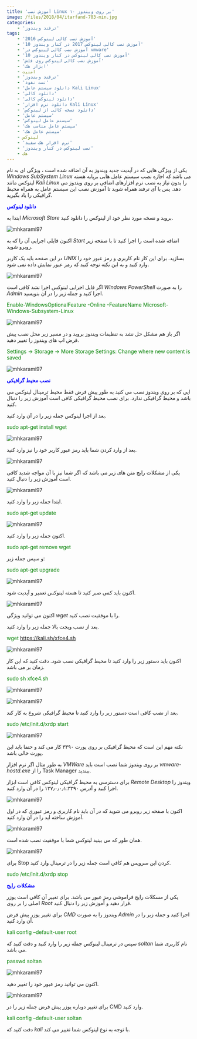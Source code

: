 ```yaml
---
title: 'آموزش نصب Linux بر روی ویندوز ۱۰'
image: /files/2018/04/itarfand-703-min.jpg
categories:
    - 'ترفند ویندوز'
tags:
    - 'آموزش نصب کالی لینوکس 2016'
    - 'آموزش نصب کالی لینوکس 2017 در کنار ویندوز 10'
    - 'آموزش نصب کالی لینوکس در vmware'
    - 'آموزش نصب کالی لینوکس در کنار ویندوز 10'
    - 'آموزش نصب کالی لینوکس روی فلش'
    - 'ابزار هک'
    - امنیت
    - 'ترفند ویندوز'
    - 'تست نفوذ'
    - 'دانلود سیستم عامل Kali Linux'
    - 'دانلود کالی'
    - 'دانلود لینوکس کالی'
    - 'دانلود نرم افزار Kali Linux'
    - 'دانلود نسخه کالی از لینوکس'
    - 'سیستم عامل'
    - 'سیستم عامل لینوکس'
    - 'سیستم عامل مناسب هک'
    - 'سیستم عامل هک'
    - لینوکس
    - 'نرم افزار هک سفید'
    - 'نصب لینوکس در کنار ویندوز'
    - هک
---
```


یکی از ویژگی هایی که در آپدیت جدید ویندوز به آن اضافه شده است ، ویژگی ای به نام *Windows SubSystem Linux* می باشد که اجازه نصب سیستم عامل هایی برپایه هسته لینوکس مانند *Kali Linux* را بدون نیاز به نصب نرم افزارهای اضافی بر روی ویندوز می دهد. پس با آی ترفند همراه شوید تا آموزش نصب این سیستم عامل به همراه محیط گرافیکی را یاد بگیرید.

<span style="color: #0000ff;">**دانلود لینوکس**</span>

ابتدا به *Microsoft Store* بروید و نسخه مورد نظر خود از لینوکس را دانلود کنید.

![mhkarami97](/files/2018/04/itarfand-684-min.jpg)  

اکنون فایلی اجرایی آن را که به *Start* اضافه شده است را اجرا کنید تا با صفحه زیر روبرو شوید.

در این صفحه باید یک کاربر *UNIX* بسازید. برای این کار نام کاربری و رمز عبور خود را وارد کنید و به این نکته توجه کنید که رمز عبور نمایش داده نمی شود.

![mhkarami97](/files/2018/04/itarfand-685-min.jpg)  

اگر فایل اجرایی لینوکس اجرا نشد کافی است *Windows PowerShell* را به صورت *Admin* اجرا کنید و جمله زیر را در آن بنویسید.

<span style="color: #008000;">Enable-WindowsOptionalFeature -Online -FeatureName Microsoft-Windows-Subsystem-Linux</span>

![mhkarami97](/files/2018/04/itarfand-687-min.jpg)  

اگر باز هم مشکل حل نشد به تنظیمات ویندوز بروید و در مسیر زیر محل نصب پیش فرض اپ های ویندوز را تغییر دهید.

<span style="color: #008000;"> Settings -&gt; Storage -&gt; More Storage Settings: Change where new content is saved</span>

![mhkarami97](/files/2018/04/itarfand-688-min.jpg)  

<span style="color: #0000ff;">**نصب محیط گرافیکی**</span>

اپی که بر روی ویندوز نصب می کنید به طور پیش فرض فقط محیط ترمینال لینوکس می باشد و محیط گرافیکی ندارد. برای نصب محیط گرافیکی کافی است آموزش زیر را دنبال کنید.

بعد از اجرا لینوکس جمله زیر را در آن وارد کنید.

<span style="color: #008000;">sudo apt-get install wget</span>

![mhkarami97](/files/2018/04/itarfand-686-min.jpg)  

بعد از وارد کردن شما باید رمز عبور کاربر خود را نیز وارد کنید.

![mhkarami97](/files/2018/04/itarfand-691-min.jpg)  

یکی از مشکلات رایج متن های زیر می باشد که اگر شما نیز با آن مواجه شدید کافی است آموزش زیر را دنبال کنید.

![mhkarami97](/files/2018/04/itarfand-692-min.jpg)  

ابتدا جمله زیر را وارد کنید.

<span style="color: #008000;">sudo apt-get update</span>

![mhkarami97](/files/2018/04/itarfand-693-min.jpg)  

اکنون جمله زیر را وارد کنید.

<span style="color: #008000;">sudo apt-get remove wget</span>

و سپس جمله زیر:

<span style="color: #008000;">sudo apt-get upgrade</span>

![mhkarami97](/files/2018/04/itarfand-694-min.jpg)  

اکنون باید کمی صبر کنید تا هسته لینوکس تعمیر و آپدیت شود.

![mhkarami97](/files/2018/04/itarfand-695-min.jpg)  

اکنون می توانید ویژگی *wget* را با موفقیت نصب کنید.

بعد از نصب ویجت بالا جمله زیر را وارد کنید.

<span style="color: #008000;">wget https://kali.sh/xfce4.sh</span>

![mhkarami97](/files/2018/04/itarfand-696-min.jpg)  

اکنون باید دستور زیر را وارد کنید تا محیط گرافیکی نصب شود. دقت کنید که این کار زمان بر می باشد.

<span style="color: #008000;">sudo sh xfce4.sh</span>

![mhkarami97](/files/2018/04/itarfand-697-min.jpg)  

![mhkarami97](/files/2018/04/itarfand-698-min.jpg)  

بعد از نصب کافی است دستور زیر را وارد کنید تا محیط گرافیکی شروع به کار کند.

<span style="color: #008000;">sudo /etc/init.d/xrdp start</span>

![mhkarami97](/files/2018/04/itarfand-699-min.jpg)  

نکته مهم این است که محیط گرافیکی بر روی پورت ۳۳۹۰ کار می کند و حتما باید این پورت خالی باشد.

به طور مثال اگر نرم افزار *VMWare* بر روی ویندوز شما نصب است باید *vmware-hostd.exe* را از Task Manager ببندید.

برای دسترسی به محیط گرافیکی لینوکس کافی است ابزار *Remote Desktop* ویندوز را اجرا کنید و آدرس ۱۲۷٫۰٫۰٫۱:۳۳۹۰ را در آن وارد کنید.

![mhkarami97](/files/2018/04/itarfand-700-min.jpg)  

اکنون با صفحه زیر روبرو می شوید که در آن باید نام کاربری و رمز عبوری که در اول آموزش ساخته اید را در آن وارد کنید.

![mhkarami97](/files/2018/04/itarfand-701-min.jpg)  

همان طور که می بینید لینوکس شما با موفقیت نصب شده است.

![mhkarami97](/files/2018/04/itarfand-702-min.jpg)  

برای Stop کردن این سرویس هم کافی است جمله زیر را در ترمینال وارد کنید.

<span style="color: #008000;">sudo /etc/init.d/xrdp stop</span>

<span style="color: #0000ff;">**مشکلات رایج**</span>

یکی از مسکلات رایج فراموشی رمز عبور می باشد. برای تغییر آن کافی است یوزر اصلی را بر روی *Root* قرار دهید و آموزش زیر را دنبال کنید.

برای تغییر یوزر پیش فرض *CMD* ویندوز را به صورت *Admin* اجرا کنید و جمله زیر را در آن وارد کنید.

<span style="color: #008000;">kali config –default-user root</span>

سپس در ترمینال لینوکس جمله زیر را وارد کنید و دقت کنید که *soltan* نام کاربری شما می باشد.

<span style="color: #008000;">passwd soltan</span>

![mhkarami97](/files/2018/04/itarfand-689-min.jpg)  

اکنون می توانید رمز عبور خود را تغییر دهید.

![mhkarami97](/files/2018/04/itarfand-690-min.jpg)  

برای تغییر دوباره یوزر پیش فرض جمله زیر را در CMD وارد کنید.

<span style="color: #008000;">kali config –default-user soltan</span>

دقت کنید که *kali* با توجه به نوع لینوکس شما تغییر می کند.